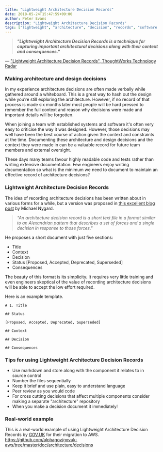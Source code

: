 ```yaml
---
title: "Lightweight Architecture Decision Records"
date: 2018-05-24T15:47:59+09:00
author: Peter Evans
description: "Lightweight Architecture Decision Records"
tags: ["lightweight", "architecture", "decision", "records", "software documentation", "markdown"]
---
```



>__*"Lightweight Architecture Decision Records is a technique for capturing important architectural decisions along with their context and consequences."*__

— ["Lightweight Architecture Decision Records", ThoughtWorks Technology Radar](https://www.thoughtworks.com/radar/techniques/lightweight-architecture-decision-records)


### Making architecture and design decisions

In my experience architecture decisions are often made verbally while gathered around a whiteboard.
This is a great way to hash out the design while you’re still exploring the architecture.
However, if no record of that process is made six months later most people will be hard pressed to remember the full context and reason why decisions were made and important details will be forgotten.

When joining a team with established systems and software it's often very easy to criticise the way it was designed.
However, those decisions may well have been the best course of action given the context and constraints at the time.
Documenting these architecture and design decisions and the context they were made in can be a valuable record for future team members and external oversight.

These days many teams favour highly readable code and tests rather than writing extensive documentation.
Few engineers enjoy writing documentation so what is the minimum we need to document to maintain an effective record of architecture decisions?


### Lightweight Architecture Decision Records

The idea of recording architecture decisions has been written about in various forms for a while, but a version was proposed in [this excellent blog post](http://thinkrelevance.com/blog/2011/11/15/documenting-architecture-decisions) by Michael Nygard.

>*"An architecture decision record is a short text file in a format similar to an Alexandrian pattern that describes a set of forces and a single decision in response to those forces."*

He proposes a short document with just five sections:

- Title
- Context
- Decision
- Status [Proposed, Accepted, Deprecated, Superseded]
- Consequences

The beauty of this format is its simplicity.
It requires very little training and even engineers skeptical of the value of recording architecture decisions will be able to accept the low effort required.

Here is an example template.
```
# 1. Title

## Status

[Proposed, Accepted, Deprecated, Superseded]

## Context

## Decision

## Consequences
```


### Tips for using Lightweight Architecture Decision Records

- Use markdown and store along with the component it relates to in source control
- Number the files sequentially
- Keep it brief and use plain, easy to understand language
- Peer review as you would code
- For cross cutting decisions that affect multiple components consider making a separate "architecture" repository
- When you make a decision document it immediately!


### Real-world example

This is a real-world example of using Lightweight Architecture Decision Records by [GOV.UK](https://www.gov.uk/) for their migration to AWS.
https://github.com/alphagov/govuk-aws/tree/master/doc/architecture/decisions
